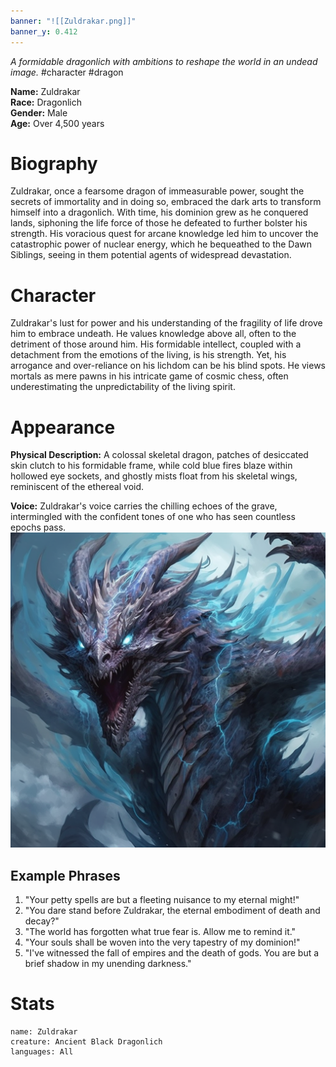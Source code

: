 ```yaml
---
banner: "![[Zuldrakar.png]]"
banner_y: 0.412
---
```

*A formidable dragonlich with ambitions to reshape the world in an undead image.*
#character #dragon 

**Name:** Zuldrakar  
**Race:** Dragonlich  
**Gender:** Male  
**Age:** Over 4,500 years
# Biography
Zuldrakar, once a fearsome dragon of immeasurable power, sought the secrets of immortality and in doing so, embraced the dark arts to transform himself into a dragonlich. With time, his dominion grew as he conquered lands, siphoning the life force of those he defeated to further bolster his strength. His voracious quest for arcane knowledge led him to uncover the catastrophic power of nuclear energy, which he bequeathed to the Dawn Siblings, seeing in them potential agents of widespread devastation.
# Character
Zuldrakar's lust for power and his understanding of the fragility of life drove him to embrace undeath. He values knowledge above all, often to the detriment of those around him. His formidable intellect, coupled with a detachment from the emotions of the living, is his strength. Yet, his arrogance and over-reliance on his lichdom can be his blind spots. He views mortals as mere pawns in his intricate game of cosmic chess, often underestimating the unpredictability of the living spirit.
# Appearance
**Physical Description:** A colossal skeletal dragon, patches of desiccated skin clutch to his formidable frame, while cold blue fires blaze within hollowed eye sockets, and ghostly mists float from his skeletal wings, reminiscent of the ethereal void.

**Voice:** Zuldrakar's voice carries the chilling echoes of the grave, intermingled with the confident tones of one who has seen countless epochs pass.
![Zuldrakar Illustration](Zuldrakar.png)
## Example Phrases
1. "Your petty spells are but a fleeting nuisance to my eternal might!"
2. "You dare stand before Zuldrakar, the eternal embodiment of death and decay?"
3. "The world has forgotten what true fear is. Allow me to remind it."
4. "Your souls shall be woven into the very tapestry of my dominion!"
5. "I've witnessed the fall of empires and the death of gods. You are but a brief shadow in my unending darkness."
# Stats
```statblock
name: Zuldrakar
creature: Ancient Black Dragonlich
languages: All
```
